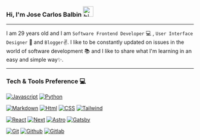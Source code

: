 ### **Hi, I'm Jose Carlos Balbin** <img src="https://user-images.githubusercontent.com/1303154/88677602-1635ba80-d120-11ea-84d8-d263ba5fc3c0.gif" width="28px" height="28px" alt="hi">

---

I am 29 years old and I am  `Software Frontend Developer` 💻 , `User Interface Designer` 📱 and `Blogger`✌️. I like to be constantly updated on issues in the world of software development 📚 and I like to share what I'm learning in an easy and simple way✨.

---
### Tech & Tools Preference 💻
[![Javascript](https://img.shields.io/badge/Javascript-fefce8?style=for-the-badge&logo=javascript&logoColor=facc15&labelColor=1c1917)]()
[![Python](https://img.shields.io/badge/Python-eff6ff?style=for-the-badge&logo=python&logoColor=facc15&labelColor=1c1917)]()

[![Markdown](https://img.shields.io/badge/Markdown-fafaf9?style=for-the-badge&logo=markdown&logoColor=fafaf9&labelColor=1c1917)]()
[![Html](https://img.shields.io/badge/Html-fff7ed?style=for-the-badge&logo=html5&logoColor=fb923c&labelColor=1c1917)]()
[![CSS](https://img.shields.io/badge/CSS-eff6ff?style=for-the-badge&logo=css3&logoColor=2563eb&labelColor=1c1917)]()
[![Tailwind](https://img.shields.io/badge/Tailwind-ecfeff?style=for-the-badge&logo=tailwindcss&logoColor=22d3ee&labelColor=1c1917)]()

[![React](https://img.shields.io/badge/React-f0f9ff?style=for-the-badge&logo=react&logoColor=38bdf8&labelColor=1c1917)]()
[![Next](https://img.shields.io/badge/Next-fafaf9?style=for-the-badge&logo=next.js&logoColor=fafaf9&labelColor=1c1917)]()
[![Astro](https://img.shields.io/badge/Astro-fff7ed?style=for-the-badge&logo=astro&logoColor=fb923c&labelColor=1c1917)]()
[![Gatsby](https://img.shields.io/badge/Gatsby-faf5ff?style=for-the-badge&logo=gatsby&logoColor=a855f7&labelColor=1c1917)]()

[![Git](https://img.shields.io/badge/Git-fff1f2?style=for-the-badge&logo=git&logoColor=fb7185&labelColor=1c1917)]()
[![Github](https://img.shields.io/badge/Github-fafaf9?style=for-the-badge&logo=github&logoColor=fafaf9&labelColor=1c1917)]()
[![Gitlab](https://img.shields.io/badge/Gitlab-fff7ed?style=for-the-badge&logo=gitlab&logoColor=ea580c&labelColor=1c1917)]()


<!--
**jcbalbdev/jcbalbdev** is a ✨ _special_ ✨ repository because its `README.md` (this file) appears on your GitHub profile.

Here are some ideas to get you started:

- 🔭 I’m currently working on ...
- 🌱 I’m currently learning ...
- 👯 I’m looking to collaborate on ...
- 🤔 I’m looking for help with ...
- 💬 Ask me about ...
- 📫 How to reach me: ...
- 😄 Pronouns: ...
- ⚡ Fun fact: ...
-->
